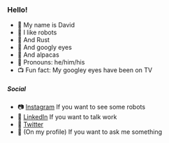 ### Hello!

- :wave: My name is David
- :robot: I like robots
- :crab: And Rust
- :eyes: And googly eyes
- 🦙 And alpacas
- :rainbow: Pronouns: he/him/his
- :tv: Fun fact: My googley eyes have been on TV 

##### Social

- :camera: [Instagram](https://www.instagram.com/davidmakesrobots/) If you want to see some robots
- :necktie: [LinkedIn](https://www.linkedin.com/in/david-weis/) If you want to talk work
- :baby_chick: [Twitter](https://twitter.com/DavidMadeRobots)
- :email: (On my profile) If you want to ask me something
